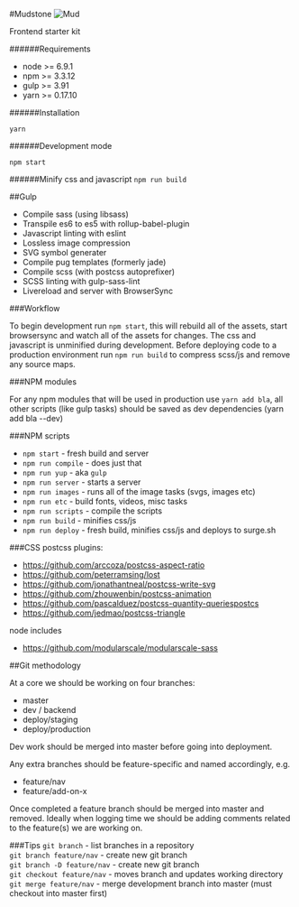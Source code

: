 #Mudstone
![Mud](http://ournameismud.co.uk/css/images/maps-icon.png)

Frontend starter kit

######Requirements
- node >= 6.9.1
- npm >= 3.3.12
- gulp >= 3.91
- yarn >= 0.17.10

######Installation

`yarn`

######Development mode

`npm start`

######Minify css and javascript
`npm run build`

##Gulp

* Compile sass (using libsass)
* Transpile es6 to es5 with rollup-babel-plugin
* Javascript linting with eslint
* Lossless image compression
* SVG symbol generater
* Compile pug templates (formerly jade)
* Compile scss (with postcss autoprefixer)
* SCSS linting with gulp-sass-lint
* Livereload and server with BrowserSync

###Workflow

To begin development run `npm start`, this will rebuild all of the assets, start browsersync and watch all of the assets for changes. The css and javascript is unminified during development. Before deploying code to a production environment run `npm run build` to compress scss/js and remove any source maps.

###NPM modules

For any npm modules that will be used in production use `yarn add bla`, all other scripts (like gulp tasks) should be saved as dev dependencies (yarn add bla --dev)

###NPM scripts

- `npm start` - fresh build and server
- `npm run compile` - does just that
- `npm run yup` - aka `gulp`
- `npm run server` - starts a server
- `npm run images` - runs all of the image tasks (svgs, images etc)
- `npm run etc` - build fonts, videos, misc tasks
- `npm run scripts` - compile the scripts
- `npm run build` - minifies css/js
- `npm run deploy` - fresh build, minifies css/js and deploys to surge.sh

###CSS
postcss plugins:
- https://github.com/arccoza/postcss-aspect-ratio
- https://github.com/peterramsing/lost
- https://github.com/jonathantneal/postcss-write-svg
- https://github.com/zhouwenbin/postcss-animation
- https://github.com/pascalduez/postcss-quantity-queriespostcs
- https://github.com/jedmao/postcss-triangle

node includes
- https://github.com/modularscale/modularscale-sass

##Git methodology

At a core we should be working on four branches:

- master
- dev / backend
- deploy/staging
- deploy/production

Dev work should be merged into master before going into deployment.

Any extra branches should be feature-specific and named accordingly, e.g.

- feature/nav
- feature/add-on-x

Once completed a feature branch should be merged into master and removed. Ideally when logging time we should be adding comments related to the feature(s) we are working on.

###Tips
`git branch` - list branches in a repository  
`git branch feature/nav` - create new git branch  
`git branch -D feature/nav` - create new git branch  
`git checkout feature/nav` - moves branch and updates working directory  
`git merge feature/nav` - merge development branch into master (must checkout into master first)  
